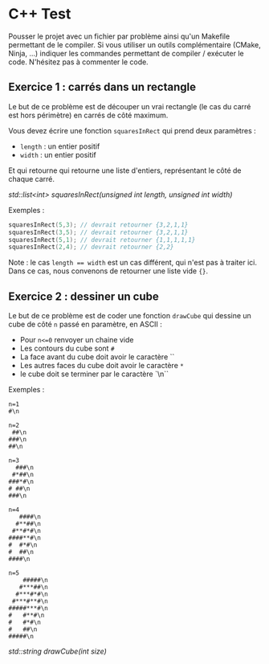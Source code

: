 # C++ Test

Pousser le projet avec un fichier par problème ainsi qu'un Makefile permettant de le compiler.
Si vous utiliser un outils complémentaire (CMake, Ninja, ...) indiquer les commandes permettant de compiler / exécuter le code.
N'hésitez pas à commenter le code.

## Exercice 1 : carrés dans un rectangle

Le but de ce problème est de découper un vrai rectangle (le cas du carré est hors périmètre) en carrés de côté maximum.

Vous devez écrire une fonction `squaresInRect` qui prend deux paramètres :

- `length` : un entier positif
- `width` : un entier positif

Et qui retourne qui retourne une liste d'entiers, représentant le côté de chaque carré.

_std::list\<int\> squaresInRect(unsigned int length, unsigned int width)_

Exemples :

```C++
squaresInRect(5,3); // devrait retourner {3,2,1,1}
squaresInRect(3,5); // devrait retourner {3,2,1,1}
squaresInRect(5,1); // devrait retourner {1,1,1,1,1}
squaresInRect(2,4); // devrait retourner {2,2}
```

Note : le cas `length == width` est un cas différent, qui n'est pas à traiter ici. Dans ce cas, nous convenons de retourner une liste vide `{}`.

## Exercice 2 : dessiner un cube

Le but de ce problème est de coder une fonction `drawCube` qui dessine un cube de côté `n` passé en paramètre, en ASCII :

- Pour `n<=0` renvoyer un chaine vide
- Les contours du cube sont `#`
- La face avant du cube doit avoir le caractère ``
- Les autres faces du cube doit avoir le caractère `*`
- le cube doit se terminer par le caractère `\n``

Exemples :

```
n=1
#\n

n=2
 ##\n
###\n
##\n

n=3
  ###\n
 #*##\n
###*#\n
# ##\n
###\n

n=4
   ####\n
  #**##\n
 #**#*#\n
####**#\n
#  #*#\n
#  ##\n
####\n

n=5
    #####\n
   #***##\n
  #***#*#\n
 #***#**#\n
#####***#\n
#   #**#\n
#   #*#\n
#   ##\n
#####\n
```

_std::string drawCube(int size)_
